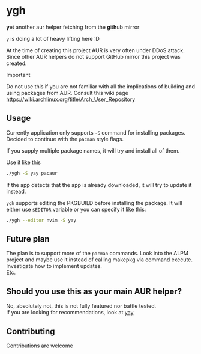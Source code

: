 # ygh

**y**et another aur helper fetching from the **g**it**h**ub mirror

`y` is doing a lot of heavy lifting here :D

At the time of creating this project AUR is very often under DDoS attack. Since other AUR helpers do not support GitHub mirror this project was created.

> [!IMPORTANT]
> Do not use this if you are not familiar with all the implications of building and using packages from AUR.
> Consult this wiki page <https://wiki.archlinux.org/title/Arch_User_Repository>

## Usage

Currently application only supports `-S` command for installing packages.  
Decided to continue with the `pacman` style flags.

If you supply multiple package names, it will try and install all of them.

Use it like this

```sh
./ygh -S yay pacaur
```

If the app detects that the app is already downloaded, it will try to update it instead.

`ygh` supports editing the PKGBUILD before installing the package. It will either use `$EDITOR` variable or you can specify it like this:

```sh
./ygh --editor nvim -S yay
```

## Future plan

The plan is to support more of the `pacman` commands. Look into the ALPM project and maybe use it instead of calling makepkg via command execute.  
Investigate how to implement updates.  
Etc.

## Should you use this as your main AUR helper?

No, absolutely not, this is not fully featured nor battle tested.  
If you are looking for recommendations, look at [yay](https://github.com/Jguer/yay)

## Contributing

Contributions are welcome
